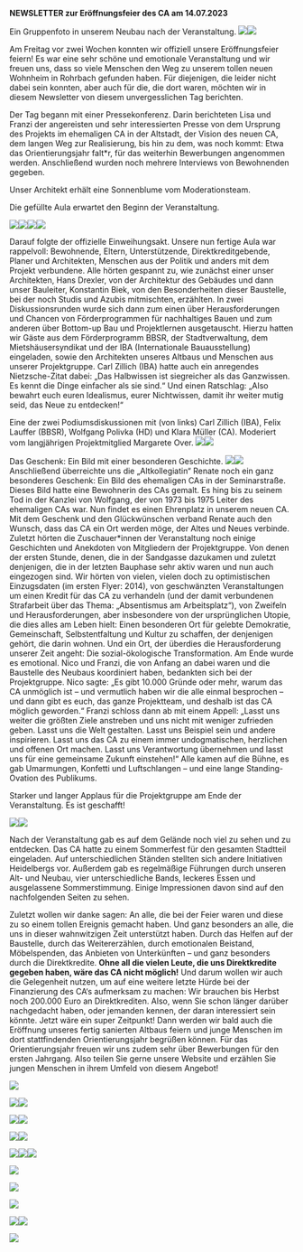 ﻿**NEWSLETTER zur Eröffnungsfeier des CA am 14.07.2023**

Ein Gruppenfoto in unserem Neubau nach der Veranstaltung.
![](Aspose.Words.975848e8-3efa-4528-a77d-94af15108041.001.png)![](Aspose.Words.975848e8-3efa-4528-a77d-94af15108041.002.jpeg)

Am Freitag vor zwei Wochen konnten wir offiziell unsere Eröffnungsfeier feiern! Es war eine sehr schöne und emotionale Veranstaltung und wir freuen uns, dass so viele Menschen den Weg zu unserem tollen neuen Wohnheim in Rohrbach gefunden haben. Für diejenigen, die leider nicht dabei sein konnten, aber auch für die, die dort waren, möchten wir in diesem Newsletter von diesem unvergesslichen Tag berichten.

Der Tag begann mit einer Pressekonferenz. Darin berichteten Lisa und Franzi der angereisten und sehr interessierten Presse von dem Ursprung des Projekts im ehemaligen CA in der Altstadt, der Vision des neuen CA, dem langen Weg zur Realisierung, bis hin zu dem, was noch kommt: Etwa das Orientierungsjahr falt\*r, für das weiterhin Bewerbungen angenommen werden. Anschließend wurden noch mehrere Interviews von Bewohnenden gegeben.

Unser Architekt erhält eine Sonnenblume vom Moderationsteam.

Die gefüllte Aula erwartet den Beginn der Veranstaltung.


![](Aspose.Words.975848e8-3efa-4528-a77d-94af15108041.003.png)![](Aspose.Words.975848e8-3efa-4528-a77d-94af15108041.004.png)![](Aspose.Words.975848e8-3efa-4528-a77d-94af15108041.005.jpeg)![](Aspose.Words.975848e8-3efa-4528-a77d-94af15108041.006.jpeg)

Darauf folgte der offizielle Einweihungsakt. Unsere nun fertige Aula war rappelvoll: Bewohnende, Eltern, Unterstützende, Direktkreditgebende, Planer und Architekten, Menschen aus der Politik und anders mit dem Projekt verbundene. Alle hörten gespannt zu, wie zunächst einer unser Architekten, Hans Drexler, von der Architektur des Gebäudes und dann unser Bauleiter, Konstantin Biek, von den Besonderheiten dieser Baustelle, bei der noch Studis und Azubis mitmischten, erzählten. In zwei Diskussionsrunden wurde sich dann zum einen über Herausforderungen und Chancen von Förderprogrammen für nachhaltiges Bauen und zum anderen über Bottom-up Bau und Projektlernen ausgetauscht. Hierzu hatten wir Gäste aus dem Förderprogramm BBSR, der Stadtverwaltung, dem Mietshäusersyndikat und der IBA (Internationale Bauausstellung) eingeladen, sowie den Architekten unseres Altbaus und Menschen aus unserer Projektgruppe. Carl Zillich (IBA) hatte auch ein anregendes Nietzsche-Zitat dabei: „Das Halbwissen ist siegreicher als das Ganzwissen. Es kennt die Dinge einfacher als sie sind.“ Und einen Ratschlag: „Also bewahrt euch euren Idealismus, eurer Nichtwissen, damit ihr weiter mutig seid, das Neue zu entdecken!“

Eine der zwei Podiumsdiskussionen mit (von links) Carl Zillich (IBA), Felix Lauffer (BBSR), Wolfgang Polivka (HD) und Klara Müller (CA). Moderiert vom langjährigen Projektmitglied Margarete Over.
![](Aspose.Words.975848e8-3efa-4528-a77d-94af15108041.007.png)![](Aspose.Words.975848e8-3efa-4528-a77d-94af15108041.008.jpeg)

Das Geschenk: Ein Bild mit einer besonderen Geschichte.
![](Aspose.Words.975848e8-3efa-4528-a77d-94af15108041.009.png)![](Aspose.Words.975848e8-3efa-4528-a77d-94af15108041.010.jpeg)Anschließend überreichte uns die „Altkollegiatin“  Renate noch ein ganz besonderes Geschenk: Ein Bild des ehemaligen CAs in der Seminarstraße. Dieses Bild hatte eine Bewohnerin des CAs gemalt. Es hing bis zu seinem Tod in der Kanzlei von Wolfgang, der von 1973 bis 1975 Leiter des ehemaligen CAs war. Nun findet es einen Ehrenplatz in unserem neuen CA. Mit dem Geschenk und den Glückwünschen verband Renate auch den Wunsch, dass das CA ein Ort werden möge, der Altes und Neues verbinde. Zuletzt hörten die Zuschauer\*innen der Veranstaltung noch einige Geschichten und Anekdoten von Mitgliedern der Projektgruppe. Von denen der ersten Stunde, denen, die in der Sandgasse dazukamen und zuletzt denjenigen, die in der letzten Bauphase sehr aktiv waren und nun auch eingezogen sind. Wir hörten von vielen, vielen doch zu optimistischen Einzugsdaten (im ersten Flyer: 2014), von geschwänzten Veranstaltungen um einen Kredit für das CA zu verhandeln (und der damit verbundenen Strafarbeit über das Thema: „Absentismus am Arbeitsplatz“), von Zweifeln und Herausforderungen, aber insbesondere von der ursprünglichen Utopie, die dies alles am Leben hielt: Einen besonderen Ort für gelebte Demokratie, Gemeinschaft, Selbstentfaltung und Kultur zu schaffen, der denjenigen gehört, die darin wohnen. Und ein Ort, der überdies die Herausforderung unserer Zeit angeht: Die sozial-ökologische Transformation. Am Ende wurde es emotional. Nico und Franzi, die von Anfang an dabei waren und die Baustelle des Neubaus koordiniert haben, bedankten sich bei der Projektgruppe. Nico sagte: „Es gibt 10.000 Gründe oder mehr, warum das CA unmöglich ist – und vermutlich haben wir die alle einmal besprochen – und dann gibt es euch, das ganze Projektteam, und deshalb ist das CA möglich geworden.“ Franzi schloss dann ab mit einem Appell: „Lasst uns weiter die größten Ziele anstreben und uns nicht mit weniger zufrieden geben. Lasst uns die Welt gestalten. Lasst uns Beispiel sein und andere inspirieren. Lasst uns das CA  zu einem immer undogmatischen, herzlichen und offenen Ort machen. Lasst uns Verantwortung übernehmen und lasst uns für eine gemeinsame Zukunft einstehen!“ Alle kamen auf die Bühne, es gab Umarmungen, Konfetti und Luftschlangen – und eine lange Standing-Ovation des Publikums.

Starker und langer Applaus für die Projektgruppe am Ende der Veranstaltung. Es ist geschafft!

![](Aspose.Words.975848e8-3efa-4528-a77d-94af15108041.011.png)![](Aspose.Words.975848e8-3efa-4528-a77d-94af15108041.012.jpeg)

Nach der Veranstaltung gab es auf dem Gelände noch viel zu sehen und zu entdecken. Das CA hatte zu einem Sommerfest für den gesamten Stadtteil eingeladen. Auf unterschiedlichen Ständen stellten sich andere Initiativen Heidelbergs vor. Außerdem gab es regelmäßige Führungen durch unseren Alt- und Neubau, vier unterschiedliche Bands, leckeres Essen und ausgelassene Sommerstimmung. Einige Impressionen davon sind auf den nachfolgenden Seiten zu sehen.

Zuletzt wollen wir danke sagen: An alle, die bei der Feier waren und diese zu so einem tollen Ereignis gemacht haben. Und ganz besonders an alle, die uns in dieser wahnwitzigen Zeit unterstützt haben. Durch das Helfen auf der Baustelle, durch das Weitererzählen, durch emotionalen Beistand, Möbelspenden, das Anbieten von Unterkünften – und ganz besonders durch die Direktkredite. **Ohne all die vielen Leute, die uns Direktkredite gegeben haben, wäre das CA nicht möglich!** Und darum wollen wir auch die Gelegenheit nutzen, um auf eine weitere letzte Hürde bei der Finanzierung des CA‘s aufmerksam zu machen: Wir brauchen bis Herbst noch 200.000 Euro an Direktkrediten. Also, wenn Sie schon länger darüber nachgedacht haben, oder jemanden kennen, der daran interessiert sein könnte. Jetzt wäre ein super Zeitpunkt! Dann werden wir bald auch die Eröffnung unseres fertig sanierten Altbaus feiern und junge Menschen im dort stattfindenden Orientierungsjahr begrüßen können. Für das Orientierungsjahr freuen wir uns zudem sehr über Bewerbungen für den ersten Jahrgang. Also teilen Sie gerne unsere Website und erzählen Sie jungen Menschen in ihrem Umfeld von diesem Angebot!

![](Aspose.Words.975848e8-3efa-4528-a77d-94af15108041.013.jpeg)

![](Aspose.Words.975848e8-3efa-4528-a77d-94af15108041.014.jpeg)![](Aspose.Words.975848e8-3efa-4528-a77d-94af15108041.015.jpeg)

![](Aspose.Words.975848e8-3efa-4528-a77d-94af15108041.016.jpeg)![](Aspose.Words.975848e8-3efa-4528-a77d-94af15108041.017.jpeg)

![](Aspose.Words.975848e8-3efa-4528-a77d-94af15108041.018.jpeg)![](Aspose.Words.975848e8-3efa-4528-a77d-94af15108041.019.jpeg)

![](Aspose.Words.975848e8-3efa-4528-a77d-94af15108041.020.jpeg)![](Aspose.Words.975848e8-3efa-4528-a77d-94af15108041.021.jpeg)![](Aspose.Words.975848e8-3efa-4528-a77d-94af15108041.022.jpeg)

![](Aspose.Words.975848e8-3efa-4528-a77d-94af15108041.023.jpeg)

![](Aspose.Words.975848e8-3efa-4528-a77d-94af15108041.024.jpeg)


![](Aspose.Words.975848e8-3efa-4528-a77d-94af15108041.025.jpeg)

![](Aspose.Words.975848e8-3efa-4528-a77d-94af15108041.026.jpeg)![](Aspose.Words.975848e8-3efa-4528-a77d-94af15108041.027.jpeg)





![](Aspose.Words.975848e8-3efa-4528-a77d-94af15108041.028.jpeg)
